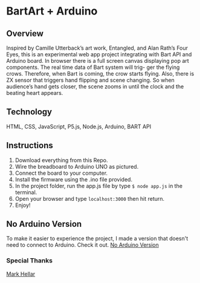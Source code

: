 # BartArt + Arduino

## Overview
Inspired by Camille Utterback’s art work, Entangled, and Alan Rath’s Four Eyes, this is an experimental web app project integrating with Bart API and Arduino board. In browser there is a full screen canvas displaying pop art components. The real time data of Bart system will trig- ger the flying crows. Therefore, when Bart is coming, the crow starts flying. Also, there is ZX sensor that triggers hand flipping and scene changing. So when audience’s hand gets closer, the scene zooms in until the clock and the beating heart appears.

## Technology

HTML, CSS, JavaScript, P5.js, Node.js, Arduino, BART API

## Instructions
1. Download everything from this Repo.
2. Wire the breadboard to Arduino UNO as pictured.
3. Connect the board to your computer.
4. Install the firmware using the .ino file provided.
5. In the project folder, run the app.js file by type `$ node app.js` in the terminal.
6. Open your browser and type `localhost:3000` then hit return.
7. Enjoy!

## No Arduino Version
To make it easier to experience the project, I made a version that doesn't need to connect to Arduino. Check it out.
[No Arduino Version](#)

### Special Thanks
[Mark Hellar](https://github.com/mhellar)
